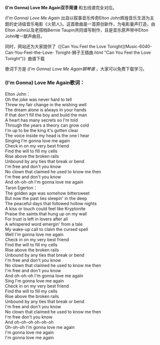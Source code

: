 

**(I'm Gonna) Love Me Again双手简谱** 和五线谱完全对应。

_(I'm Gonna) Love Me Again_ 出自以叙事音乐传奇Elton
John辉煌音乐生涯为主题的史诗级音乐电影《火箭人》。这首歌曲是一首原创新作，为电影量声打造，由Elton John以及老搭档Bernie
Taupin共同谱写制作，且是音乐原声带中Elton John唯一献声曲目。

同时，网站还为大家提供了《[Can You Feel the Love Tonight](Music-6040-Can-You-Feel-the-Love-
Tonight-狮子王插曲.html "Can You Feel the Love Tonight")》曲谱下载

歌词下方是 _(I'm Gonna) Love Me Again钢琴谱_ ，大家可以免费下载学习。

### (I'm Gonna) Love Me Again歌词：

Elton John：  
Oh the joke was never hard to tell  
Threw my fair change in the wishing well  
The dream alone is always in your hands  
If that don't fill the boy and build the man  
A heart has many secrets so I'm told  
Through the years a theory can grow cold  
I'm up to be the king it's gotten clear  
The voice inside my head is the one I hear  
Singing I'm gonna love me again  
Check in on my very best friend  
Find the will to fill my cells  
Rise above the broken rails  
Unbound by any ties that break or bend  
I'm free and don't you know  
No clown that claimed he used to know me then  
I'm free and don't you know  
And oh-oh-oh I'm gonna love me again  
Taron Egerton：  
The golden age was somehow bittersweet  
But now the past lies sleepin' in the deep  
The peaceful days that followed hollow nights  
A kiss or touch could feel like Kryptonite  
Praise the saints that hung up on my wall  
For trust is left in lovers after all  
A whispered word emergin' from a tale  
My wake-up call to claim the cursed spell  
Well I'm gonna love me again  
Check in on my very best friend  
Find the will to fill my cells  
Rise above the broken rails  
Unbound by any ties that break or bend  
I'm free and don't you know  
No clown that claimed he used to know me then  
I'm free and don't you know  
And oh-oh-oh I'm gonna love me again  
Sing I'm gonna love me again  
Check in on my very best friend  
Find the will to fill my cells  
Rise above the broken rails  
Unbound by any ties that break or bend  
I'm free and don't you know  
No clown that claimed he used to know me then  
I'm free don't you know  
And oh-oh-oh oh-oh-oh  
Oh-oh-oh I'm gonna love me again  
I'm gonna love me again  
I'm gonna love me again

